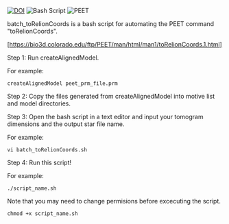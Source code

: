[![DOI](https://img.shields.io/badge/DOI-10.1038%2Fs41586--024--07680--x-blue)](https://doi.org/10.1038/s41586-024-07680-x)
![Bash Script](https://img.shields.io/badge/script-bash-1f425f)
![PEET](https://img.shields.io/badge/software-PEET-4EAA25?logo=appveyor)

batch_toRelionCoords is a bash script for automating the PEET command "toRelionCoords".

[https://bio3d.colorado.edu/ftp/PEET/man/html/man1/toRelionCoords.1.html]

Step 1: Run createAlignedModel.

For example:

```createAlignedModel peet_prm_file.prm```

Step 2: Copy the files generated from createAlignedModel into motive list and model directories.

Step 3: Open the bash script in a text editor and input your tomogram dimensions and the output star file name.

For example: 

```vi batch_toRelionCoords.sh```

Step 4: Run this script!

For example: 

```./script_name.sh```

Note that you may need to change permisions before excecuting the script.

```chmod +x script_name.sh```
